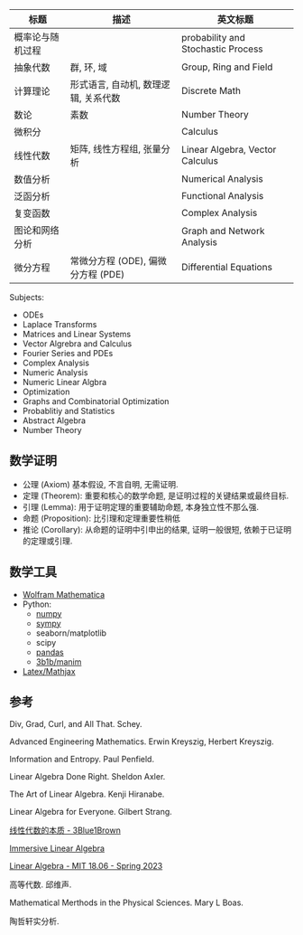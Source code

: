 | 标题             | 描述                                 | 英文标题                           |
| ---------------- | ------------------------------------ | ---------------------------------- |
| 概率论与随机过程 |                                      | probability and Stochastic Process |
| 抽象代数         | 群, 环, 域                           | Group, Ring and Field              |
| 计算理论         | 形式语言, 自动机, 数理逻辑, 关系代数 | Discrete Math                      |
| 数论             | 素数                                 | Number Theory                      |
| 微积分           |                                      | Calculus                           |
| 线性代数         | 矩阵, 线性方程组, 张量分析                     | Linear Algebra, Vector Calculus    |
| 数值分析         |                                      | Numerical Analysis                 |
| 泛函分析         |                                      | Functional Analysis                |
| 复变函数         |                                      | Complex Analysis                   |
| 图论和网络分析   |                                      | Graph and Network Analysis         |
| 微分方程         | 常微分方程 (ODE), 偏微分方程 (PDE)   | Differential Equations             |

Subjects:
- ODEs
- Laplace Transforms
- Matrices and Linear Systems
- Vector Algrebra and Calculus
- Fourier Series and PDEs
- Complex Analysis
- Numeric Analysis
- Numeric Linear Algbra
- Optimization
- Graphs and Combinatorial Optimization
- Probablitiy and Statistics
- Abstract Algebra
- Number Theory

## 数学证明

- 公理 (Axiom) 基本假设, 不言自明, 无需证明.
- 定理 (Theorem): 重要和核心的数学命题, 是证明过程的关键结果或最终目标.
- 引理 (Lemma): 用于证明定理的重要辅助命题, 本身独立性不那么强.
- 命题 (Proposition): 比引理和定理重要性稍低
- 推论 (Corollary): 从命题的证明中引申出的结果, 证明一般很短, 依赖于已证明的定理或引理.

## 数学工具

- [Wolfram Mathematica](../Language/Wolfram/Wolfram%20TLDR.md)
- Python: 
	- [numpy](../Language/Python/数学/numpy.md)
	- [sympy](../Language/Python/数学/sympy.md)
	- seaborn/matplotlib
	- scipy
	- [pandas](../Language/Python/数学/pandas.md)
	- [3b1b/manim](../Language/Python/数学/manim.md)
- [Latex/Mathjax](../Tools/Latex/Mathjax.md)


## 参考

Div, Grad, Curl, and All That. Schey.

Advanced Engineering Mathematics. Erwin Kreyszig, Herbert Kreyszig.

Information and Entropy. Paul Penfield.

Linear Algebra Done Right. Sheldon Axler.

The Art of Linear Algebra. Kenji Hiranabe.

Linear Algebra for Everyone. Gilbert Strang.

[线性代数的本质 - 3Blue1Brown](https://www.bilibili.com/video/BV1ys411472E)

[Immersive Linear Algebra](http://immersivemath.com/ila/index.html)

[Linear Algebra - MIT 18.06 - Spring 2023](https://github.com/mitmath/1806/tree/master)

高等代数. 邱维声.

Mathematical Merthods in the Physical Sciences. Mary L Boas.

陶哲轩实分析.
